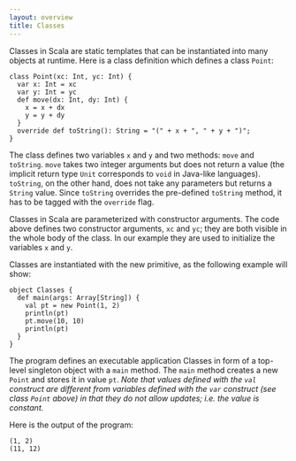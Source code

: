 ```yaml
---
layout: overview
title: Classes
---
```


Classes in Scala are static templates that can be instantiated into many objects at runtime.
Here is a class definition which defines a class `Point`:

    class Point(xc: Int, yc: Int) {
      var x: Int = xc
      var y: Int = yc
      def move(dx: Int, dy: Int) {
        x = x + dx
        y = y + dy
      }
      override def toString(): String = "(" + x + ", " + y + ")";
    }

The class defines two variables `x` and `y` and two methods: `move` and `toString`. `move` takes two integer arguments but does not return a value (the implicit return type `Unit` corresponds to `void` in Java-like languages). `toString`, on the other hand, does not take any parameters but returns a `String` value. Since `toString` overrides the pre-defined `toString` method, it has to be tagged with the `override` flag.

Classes in Scala are parameterized with constructor arguments. The code above defines two constructor arguments, `xc` and `yc`; they are both visible in the whole body of the class. In our example they are used to initialize the variables `x` and `y`.

Classes are instantiated with the new primitive, as the following example will show:

    object Classes {
      def main(args: Array[String]) {
        val pt = new Point(1, 2)
        println(pt)
        pt.move(10, 10)
        println(pt)
      }
    }

The program defines an executable application Classes in form of a top-level singleton object with a `main` method. The `main` method creates a new `Point` and stores it in value `pt`. _Note that values defined with the `val` construct are different from variables defined with the `var` construct (see class `Point` above) in that they do not allow updates; i.e. the value is constant._

Here is the output of the program:

    (1, 2)
    (11, 12)
